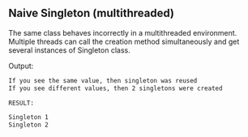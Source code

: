 ## Naive Singleton (multithreaded)

The same class behaves incorrectly in a multithreaded environment. Multiple threads can call the creation method simultaneously and get several instances of Singleton class.

Output:
```sh
If you see the same value, then singleton was reused
If you see different values, then 2 singletons were created

RESULT:

Singleton 1
Singleton 2
```